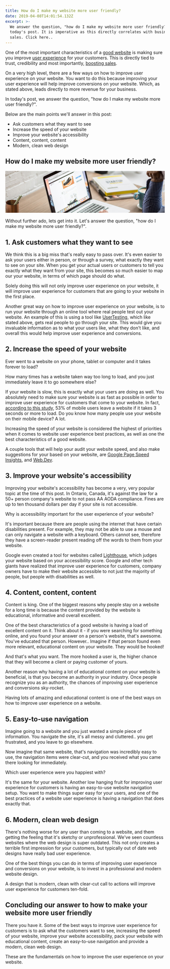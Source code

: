 ```yaml
---
title: How do I make my website more user friendly?
date: 2019-04-08T14:01:54.132Z
excerpt: >-
  We answer the question, "how do I make my website more user friendly?" in
  today's post. It is imperative as this directly correlates with business
  sales. Click here..
---
```

One of the most important characteristics of a [good website](/web-design) is making sure you improve [user experience](https://en.wikipedia.org/wiki/User_experience) for your customers. This is directly tied to trust, credibility and most importantly, [boosting sales](/seo). 

On a very high level, there are a few ways on how to improve user experience on your website. You want to do this because improving your user experience will help improve conversions on your website. Which, as stated above, leads directly to more revenue for your business.

In today's post, we answer the question, "how do I make my website more user friendly?".

Below are the main points we'll answer in this post:

* Ask customers what they want to see
* Increase the speed of your website
* Improve your website's accessibility
* Content, content, content
* Modern, clean web design

## How do I make my website more user friendly?

![How do I make my website more user friendly](/../uploads/how-do-i-make-my-website-more-user-friendly.jpg)

Without further ado, lets get into it. Let's answer the question, "how do I make my website more user friendly?".

## 1. Ask customers what they want to see

We think this is a big miss that's really easy to pass over. It's even easier to ask your users either in person, or through a survey, what exactly they want to see on your site. When you get your actual users or customers to tell you exactly what they want from your site, this becomes so much easier to map our your website, in terms of which page should do what.

Solely doing this will not only improve user experience on your website, it will improve user experience for customers that are going to your website in the first place.

Another great way on how to improve user experience on your website, is to run your website through an online tool where real people test out your website. An example of this is using a tool like [UserTesting](https://www.usertesting.com/), which like stated above, gets real people to go through your site. This would give you invaluable information as to what your users like, what they don't like, and overall this would help improve user experience and conversions.

## 2. Increase the speed of your website

Ever went to a website on your phone, tablet or computer and it takes forever to load?

How many times has a website taken way too long to load, and you just immediately leave it to go somewhere else?

If your website is slow, this is exactly what your users are doing as well. You absolutely need to make sure your website is as fast as possible in order to improve user experience for customers that come to your website. In fact, [according to this study](https://www.marketingdive.com/news/google-53-of-mobile-users-abandon-sites-that-take-over-3-seconds-to-load/426070/), 53% of mobile users leave a website if it takes 3 seconds or more to load. Do you know how many people use your website on their mobile device? A lot. 

Increasing the speed of your website is considered the highest of priorities when it comes to website user experience best practices, as well as one the best characteristics of a good website.

A couple tools that will help your audit your website speed, and also make suggestions for your based on your website, are [Google Page Speed Insights](https://developers.google.com/speed/pagespeed/insights/), and [Web.Dev](https://web.dev/).

## 3. Improve your website's accessibility

Improving your website's accessibility has become a very, very popular topic at the time of this post. In Ontario, Canada, it's against the law for a 50+ person company's website to not pass AA AODA compliance. Fines are up to ten thousand dollars per day if your site is not accessible.

Why is accessibility important for the user experience of your website?

It's important because there are people using the internet that have certain disabilities present. For example, they may not be able to use a mouse and can only navigate a website with a keyboard. Others cannot see, therefore they have a screen-reader present reading off the words to them from your website.

Google even created a tool for websites called [Lighthouse](https://developers.google.com/web/tools/lighthouse/), which judges your website based on your accessibility score. Google and other tech giants have realized that improve user experience for customers, company owners have to make their website accessible to not just the majority of people, but people with disabilities as well.

## 4. Content, content, content

Content is king. One of the biggest reasons why people stay on a website for a long time is because the content provided by the website is educational, informative and overall excellent.

One of the best characteristics of a good website is having a load of excellent content on it. Think about it - if you were searching for something online, and you found your answer on a person's website, that's awesome. You've educated that person. However.. Imagine if that person found even more relevant, educational content on your website. They would be hooked! 

And that's what you want. The more hooked a user is, the higher chance that they will become a client or paying customer of yours.

Another reason why having a lot of educational content on your website is beneficial, is that you become an authority in your industry. Once people recognize you as an authority, the chances of improving user experience and conversions sky-rocket.

Having lots of amazing and educational content is one of the best ways on how to improve user experience on a website. 

## 5. Easy-to-use navigation

Imagine going to a website and you just wanted a simple piece of information. You navigate the site, it's all messy and cluttered.. you get frustrated, and you leave to go elsewhere.

Now imagine that same website, that's navigation was incredibly easy to use, the navigation items were clear-cut, and you received what you came there looking for immediately.

Which user experience were you happiest with?

It's the same for your website. Another low hanging fruit for improving user experience for customers is having an easy-to-use website navigation setup. You want to make things super easy for your users, and one of the best practices of a website user experience is having a navigation that does exactly that.

## 6. Modern, clean web design

There's nothing worse for any user than coming to a website, and them getting the feeling that it's sketchy or unprofessional. We've seen countless websites where the web design is super outdated. This not only creates a terrible first impression for your customers, but typically out of date web designs have really bad user experience.

One of the best things you can do in terms of improving user experience and conversions on your website, is to invest in a professional and modern website design.

A design that is modern, clean with clear-cut call to actions will improve user experience for customers ten-fold.

## Concluding our answer to how to make your website more user friendly

There you have it. Some of the best ways to improve user experience for customers is to ask what the customers want to see, increasing the speed of your website, improve your website accessibility, pack your website with educational content, create an easy-to-use navigation and provide a modern, clean web design.

These are the fundamentals on how to improve the user experience on your website.
